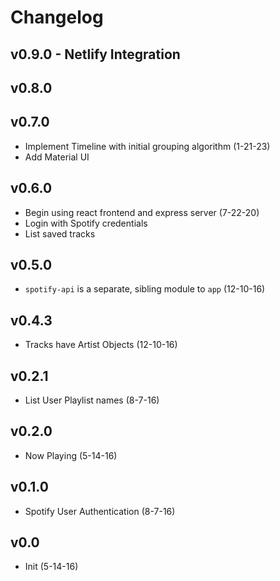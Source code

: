 # Changelog

## v0.9.0 - Netlify Integration

## v0.8.0

## v0.7.0

- Implement Timeline with initial grouping algorithm (1-21-23)
- Add Material UI

## v0.6.0

- Begin using react frontend and express server (7-22-20)
- Login with Spotify credentials
- List saved tracks

## v0.5.0

- `spotify-api` is a separate, sibling module to `app` (12-10-16)

## v0.4.3

- Tracks have Artist Objects (12-10-16)

## v0.2.1

- List User Playlist names (8-7-16)

## v0.2.0

- Now Playing (5-14-16)

## v0.1.0

- Spotify User Authentication (8-7-16)

## v0.0

- Init (5-14-16)
